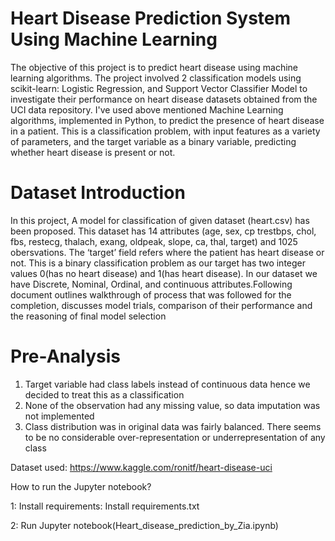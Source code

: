 # Heart Disease Prediction System Using Machine Learning


The objective of this project is to predict heart disease using machine learning algorithms. The project involved 2 classification models using scikit-learn: Logistic Regression, and  Support Vector Classifier Model to investigate their performance on heart disease datasets obtained from the UCI data repository. 
I've used above mentioned Machine Learning algorithms, implemented in Python, to predict the presence of heart disease in a patient. This is a classification problem, with input features as a variety of parameters, and the target variable as a binary variable, predicting whether heart disease is present or not.


# Dataset Introduction


In this project, A model for classification of given dataset (heart.csv) has been proposed. This dataset
has 14 attributes (age, sex, cp trestbps, chol, fbs, restecg, thalach, exang, oldpeak, slope, ca, thal,
target) and 1025 obersvations. The ‘target’ field refers where the patient has heart disease or not.
This is a binary classification problem as our target has two integer values 0(has no heart disease)
and 1(has heart disease). In our dataset we have Discrete, Nominal, Ordinal, and continuous
attributes.Following document outlines walkthrough of process that was followed for the
completion, discusses model trials, comparison of their performance and the reasoning of final
model selection


# Pre-Analysis
1. Target variable had class labels instead of continuous data hence we decided to treat this as
a classification
2. None of the observation had any missing value, so data imputation was not implemented
3. Class distribution was in original data was fairly balanced. There seems to be no considerable
over-representation or underrepresentation of any class


Dataset used: https://www.kaggle.com/ronitf/heart-disease-uci

How to run the Jupyter notebook?

1: Install requirements: Install requirements.txt

2: Run Jupyter notebook(Heart_disease_prediction_by_Zia.ipynb)



